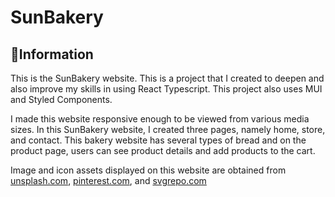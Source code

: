 # SunBakery

## 📌Information
This is the SunBakery website. This is a project that I created to deepen and also improve my skills in using React Typescript. This project also uses MUI and Styled Components.

I made this website responsive enough to be viewed from various media sizes. In this SunBakery website, I created three pages, namely home, store, and contact. This bakery website has several types of bread and on the product page, users can see product details and add products to the cart. 

Image and icon assets displayed on this website are obtained from [unsplash.com](https://unsplash.com/), [pinterest.com](https://id.pinterest.com/), and [svgrepo.com](https://www.svgrepo.com/svg/111723/bread)
